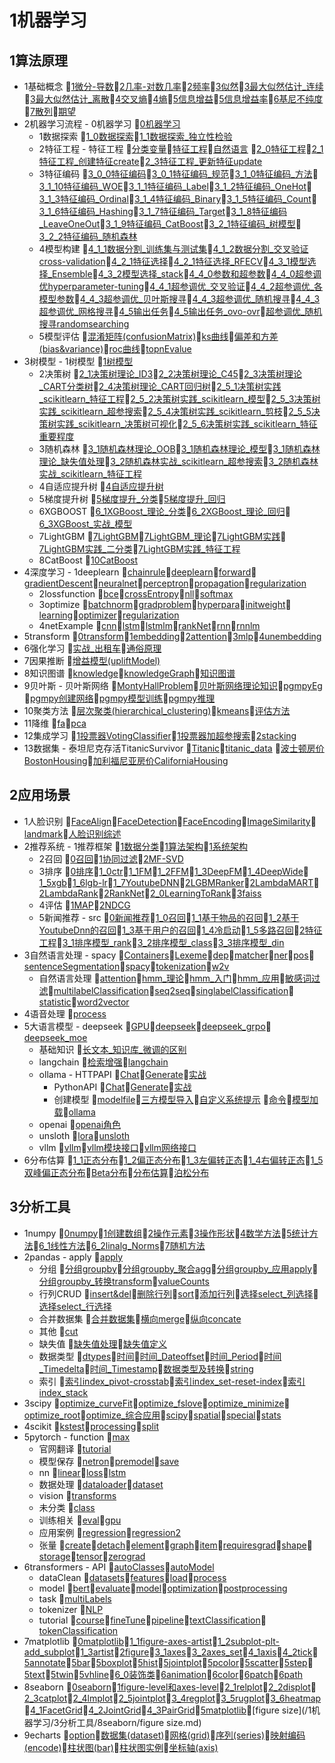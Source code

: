 # 1机器学习
## 1算法原理
- 1基础概念 📝[1微分-导数](/1机器学习/1算法原理/1基础概念/1微分-导数.md)📝[2几率-对数几率](/1机器学习/1算法原理/1基础概念/2几率-对数几率.md)📝[2频率](/1机器学习/1算法原理/1基础概念/2频率.md)📝[3似然](/1机器学习/1算法原理/1基础概念/3似然.md)📝[3最大似然估计_连续](/1机器学习/1算法原理/1基础概念/3最大似然估计_连续.md)📝[3最大似然估计_离散](/1机器学习/1算法原理/1基础概念/3最大似然估计_离散.md)📝[4交叉熵](/1机器学习/1算法原理/1基础概念/4交叉熵.md)📝[4熵](/1机器学习/1算法原理/1基础概念/4熵.md)📝[5信息增益](/1机器学习/1算法原理/1基础概念/5信息增益.md)📝[5信息增益率](/1机器学习/1算法原理/1基础概念/5信息增益率.md)📝[6基尼不纯度](/1机器学习/1算法原理/1基础概念/6基尼不纯度.md)📝[7散列](/1机器学习/1算法原理/1基础概念/7散列.md)📝[期望](/1机器学习/1算法原理/1基础概念/期望.md)
- 2机器学习流程 	- 0机器学习 📝[0机器学习](/1机器学习/1算法原理/2机器学习流程/0机器学习/0机器学习.md)
	- 1数据探索 📝[1_0数据探索](/1机器学习/1算法原理/2机器学习流程/1数据探索/1_0数据探索.md)📝[1_1数据探索_独立性检验](/1机器学习/1算法原理/2机器学习流程/1数据探索/1_1数据探索_独立性检验.md)
	- 2特征工程 		- 特征工程 📝[分类变量](/1机器学习/1算法原理/2机器学习流程/2特征工程/特征工程/分类变量.md)📝[特征工程](/1机器学习/1算法原理/2机器学习流程/2特征工程/特征工程/特征工程.md)📝[自然语言](/1机器学习/1算法原理/2机器学习流程/2特征工程/特征工程/自然语言.md)
📝[2_0特征工程](/1机器学习/1算法原理/2机器学习流程/2特征工程/2_0特征工程.md)📝[2_1特征工程_创建特征create](/1机器学习/1算法原理/2机器学习流程/2特征工程/2_1特征工程_创建特征create.md)📝[2_3特征工程_更新特征update](/1机器学习/1算法原理/2机器学习流程/2特征工程/2_3特征工程_更新特征update.md)
	- 3特征编码 📝[3_0_0特征编码](/1机器学习/1算法原理/2机器学习流程/3特征编码/3_0_0特征编码.md)📝[3_0_1特征编码_规范](/1机器学习/1算法原理/2机器学习流程/3特征编码/3_0_1特征编码_规范.md)📝[3_1_0特征编码_方法](/1机器学习/1算法原理/2机器学习流程/3特征编码/3_1_0特征编码_方法.md)📝[3_1_10特征编码_WOE](/1机器学习/1算法原理/2机器学习流程/3特征编码/3_1_10特征编码_WOE.md)📝[3_1_1特征编码_Label](/1机器学习/1算法原理/2机器学习流程/3特征编码/3_1_1特征编码_Label.md)📝[3_1_2特征编码_OneHot](/1机器学习/1算法原理/2机器学习流程/3特征编码/3_1_2特征编码_OneHot.md)📝[3_1_3特征编码_Ordinal](/1机器学习/1算法原理/2机器学习流程/3特征编码/3_1_3特征编码_Ordinal.md)📝[3_1_4特征编码_Binary](/1机器学习/1算法原理/2机器学习流程/3特征编码/3_1_4特征编码_Binary.md)📝[3_1_5特征编码_Count](/1机器学习/1算法原理/2机器学习流程/3特征编码/3_1_5特征编码_Count.md)📝[3_1_6特征编码_Hashing](/1机器学习/1算法原理/2机器学习流程/3特征编码/3_1_6特征编码_Hashing.md)📝[3_1_7特征编码_Target](/1机器学习/1算法原理/2机器学习流程/3特征编码/3_1_7特征编码_Target.md)📝[3_1_8特征编码_LeaveOneOut](/1机器学习/1算法原理/2机器学习流程/3特征编码/3_1_8特征编码_LeaveOneOut.md)📝[3_1_9特征编码_CatBoost](/1机器学习/1算法原理/2机器学习流程/3特征编码/3_1_9特征编码_CatBoost.md)📝[3_2_1特征编码_树模型](/1机器学习/1算法原理/2机器学习流程/3特征编码/3_2_1特征编码_树模型.md)📝[3_2_2特征编码_随机森林](/1机器学习/1算法原理/2机器学习流程/3特征编码/3_2_2特征编码_随机森林.md)
	- 4模型构建 📝[4_1_1数据分割_训练集与测试集](/1机器学习/1算法原理/2机器学习流程/4模型构建/4_1_1数据分割_训练集与测试集.md)📝[4_1_2数据分割_交叉验证cross-validation](/1机器学习/1算法原理/2机器学习流程/4模型构建/4_1_2数据分割_交叉验证cross-validation.md)📝[4_2_1特征选择](/1机器学习/1算法原理/2机器学习流程/4模型构建/4_2_1特征选择.md)📝[4_2_1特征选择_RFECV](/1机器学习/1算法原理/2机器学习流程/4模型构建/4_2_1特征选择_RFECV.md)📝[4_3_1模型选择_Ensemble](/1机器学习/1算法原理/2机器学习流程/4模型构建/4_3_1模型选择_Ensemble.md)📝[4_3_2模型选择_stack](/1机器学习/1算法原理/2机器学习流程/4模型构建/4_3_2模型选择_stack.md)📝[4_4_0参数和超参数](/1机器学习/1算法原理/2机器学习流程/4模型构建/4_4_0参数和超参数.md)📝[4_4_0超参调优hyperparameter-tuning](/1机器学习/1算法原理/2机器学习流程/4模型构建/4_4_0超参调优hyperparameter-tuning.md)📝[4_4_1超参调优_交叉验证](/1机器学习/1算法原理/2机器学习流程/4模型构建/4_4_1超参调优_交叉验证.md)📝[4_4_2超参调优_各模型参数](/1机器学习/1算法原理/2机器学习流程/4模型构建/4_4_2超参调优_各模型参数.md)📝[4_4_3超参调优_贝叶斯搜寻](/1机器学习/1算法原理/2机器学习流程/4模型构建/4_4_3超参调优_贝叶斯搜寻.md)📝[4_4_3超参调优_随机搜寻](/1机器学习/1算法原理/2机器学习流程/4模型构建/4_4_3超参调优_随机搜寻.md)📝[4_4_3超参调优_网格搜寻](/1机器学习/1算法原理/2机器学习流程/4模型构建/4_4_3超参调优_网格搜寻.md)📝[4_5输出任务](/1机器学习/1算法原理/2机器学习流程/4模型构建/4_5输出任务.md)📝[4_5输出任务_ovo-ovr](/1机器学习/1算法原理/2机器学习流程/4模型构建/4_5输出任务_ovo-ovr.md)📝[超参调优_随机搜寻randomsearching](/1机器学习/1算法原理/2机器学习流程/4模型构建/超参调优_随机搜寻randomsearching.md)
	- 5模型评估 📝[混淆矩阵(confusionMatrix)](/1机器学习/1算法原理/2机器学习流程/5模型评估/混淆矩阵(confusionMatrix).md)📝[ks曲线](/1机器学习/1算法原理/2机器学习流程/5模型评估/ks曲线.md)📝[偏差和方差(bias&variance)](/1机器学习/1算法原理/2机器学习流程/5模型评估/偏差和方差(bias&variance).md)📝[roc曲线](/1机器学习/1算法原理/2机器学习流程/5模型评估/roc曲线.md)📝[topnEvalue](/1机器学习/1算法原理/2机器学习流程/5模型评估/topnEvalue.md)
- 3树模型 	- 1树模型 📝[1树模型](/1机器学习/1算法原理/3树模型/1树模型/1树模型.md)
	- 2决策树 📝[2_1决策树理论_ID3](/1机器学习/1算法原理/3树模型/2决策树/2_1决策树理论_ID3.md)📝[2_2决策树理论_C45](/1机器学习/1算法原理/3树模型/2决策树/2_2决策树理论_C45.md)📝[2_3决策树理论_CART分类树](/1机器学习/1算法原理/3树模型/2决策树/2_3决策树理论_CART分类树.md)📝[2_4决策树理论_CART回归树](/1机器学习/1算法原理/3树模型/2决策树/2_4决策树理论_CART回归树.md)📝[2_5_1决策树实践_scikitlearn_特征工程](/1机器学习/1算法原理/3树模型/2决策树/2_5_1决策树实践_scikitlearn_特征工程.md)📝[2_5_2决策树实践_scikitlearn_模型](/1机器学习/1算法原理/3树模型/2决策树/2_5_2决策树实践_scikitlearn_模型.md)📝[2_5_3决策树实践_scikitlearn_超参搜索](/1机器学习/1算法原理/3树模型/2决策树/2_5_3决策树实践_scikitlearn_超参搜索.md)📝[2_5_4决策树实践_scikitlearn_剪枝](/1机器学习/1算法原理/3树模型/2决策树/2_5_4决策树实践_scikitlearn_剪枝.md)📝[2_5_5决策树实践_scikitlearn_决策树可视化](/1机器学习/1算法原理/3树模型/2决策树/2_5_5决策树实践_scikitlearn_决策树可视化.md)📝[2_5_6决策树实践_scikitlearn_特征重要程度](/1机器学习/1算法原理/3树模型/2决策树/2_5_6决策树实践_scikitlearn_特征重要程度.md)
	- 3随机森林 📝[3_1随机森林理论_OOB](/1机器学习/1算法原理/3树模型/3随机森林/3_1随机森林理论_OOB.md)📝[3_1随机森林理论_模型](/1机器学习/1算法原理/3树模型/3随机森林/3_1随机森林理论_模型.md)📝[3_1随机森林理论_缺失值处理](/1机器学习/1算法原理/3树模型/3随机森林/3_1随机森林理论_缺失值处理.md)📝[3_2随机森林实战_scikitlearn_超参搜索](/1机器学习/1算法原理/3树模型/3随机森林/3_2随机森林实战_scikitlearn_超参搜索.md)📝[3_2随机森林实战_scikitlearn_特征工程](/1机器学习/1算法原理/3树模型/3随机森林/3_2随机森林实战_scikitlearn_特征工程.md)
	- 4自适应提升树 📝[4自适应提升树](/1机器学习/1算法原理/3树模型/4自适应提升树/4自适应提升树.md)
	- 5梯度提升树 📝[5梯度提升_分类](/1机器学习/1算法原理/3树模型/5梯度提升树/5梯度提升_分类.md)📝[5梯度提升_回归](/1机器学习/1算法原理/3树模型/5梯度提升树/5梯度提升_回归.md)
	- 6XGBOOST 📝[6_1XGBoost_理论_分类](/1机器学习/1算法原理/3树模型/6XGBOOST/6_1XGBoost_理论_分类.md)📝[6_2XGBoost_理论_回归](/1机器学习/1算法原理/3树模型/6XGBOOST/6_2XGBoost_理论_回归.md)📝[6_3XGBoost_实战_模型](/1机器学习/1算法原理/3树模型/6XGBOOST/6_3XGBoost_实战_模型.md)
	- 7LightGBM 📝[7LightGBM](/1机器学习/1算法原理/3树模型/7LightGBM/7LightGBM.md)📝[7LightGBM_理论](/1机器学习/1算法原理/3树模型/7LightGBM/7LightGBM_理论.md)📝[7LightGBM实践](/1机器学习/1算法原理/3树模型/7LightGBM/7LightGBM实践.md)📝[7LightGBM实践_二分类](/1机器学习/1算法原理/3树模型/7LightGBM/7LightGBM实践_二分类.md)📝[7LightGBM实践_特征工程](/1机器学习/1算法原理/3树模型/7LightGBM/7LightGBM实践_特征工程.md)
	- 8CatBoost 📝[10CatBoost](/1机器学习/1算法原理/3树模型/8CatBoost/10CatBoost.md)
- 4深度学习 	- 1deeplearn 📝[chainrule](/1机器学习/1算法原理/4深度学习/1deeplearn/chainrule.md)📝[deeplearn](/1机器学习/1算法原理/4深度学习/1deeplearn/deeplearn.md)📝[forward](/1机器学习/1算法原理/4深度学习/1deeplearn/forward.md)📝[gradientDescent](/1机器学习/1算法原理/4深度学习/1deeplearn/gradientDescent.md)📝[neuralnet](/1机器学习/1算法原理/4深度学习/1deeplearn/neuralnet.md)📝[perceptron](/1机器学习/1算法原理/4深度学习/1deeplearn/perceptron.md)📝[propagation](/1机器学习/1算法原理/4深度学习/1deeplearn/propagation.md)📝[regularization](/1机器学习/1算法原理/4深度学习/1deeplearn/regularization.md)
	- 2lossfunction 📝[bce](/1机器学习/1算法原理/4深度学习/2lossfunction/bce.md)📝[crossEntropy](/1机器学习/1算法原理/4深度学习/2lossfunction/crossEntropy.md)📝[nll](/1机器学习/1算法原理/4深度学习/2lossfunction/nll.md)📝[softmax](/1机器学习/1算法原理/4深度学习/2lossfunction/softmax.md)
	- 3optimize 📝[batchnorm](/1机器学习/1算法原理/4深度学习/3optimize/batchnorm.md)📝[gradproblem](/1机器学习/1算法原理/4深度学习/3optimize/gradproblem.md)📝[hyperpara](/1机器学习/1算法原理/4深度学习/3optimize/hyperpara.md)📝[initweight](/1机器学习/1算法原理/4深度学习/3optimize/initweight.md)📝[learning](/1机器学习/1算法原理/4深度学习/3optimize/learning.md)📝[optimizer](/1机器学习/1算法原理/4深度学习/3optimize/optimizer.md)📝[regularization](/1机器学习/1算法原理/4深度学习/3optimize/regularization.md)
	- 4netExample 📝[cnn](/1机器学习/1算法原理/4深度学习/4netExample/cnn.md)📝[lstm](/1机器学习/1算法原理/4深度学习/4netExample/lstm.md)📝[lstmlm](/1机器学习/1算法原理/4深度学习/4netExample/lstmlm.md)📝[rankNet](/1机器学习/1算法原理/4深度学习/4netExample/rankNet.md)📝[rnn](/1机器学习/1算法原理/4深度学习/4netExample/rnn.md)📝[rnnlm](/1机器学习/1算法原理/4深度学习/4netExample/rnnlm.md)
- 5transform 📝[0transform](/1机器学习/1算法原理/5transform/0transform.md)📝[1embedding](/1机器学习/1算法原理/5transform/1embedding.md)📝[2attention](/1机器学习/1算法原理/5transform/2attention.md)📝[3mlp](/1机器学习/1算法原理/5transform/3mlp.md)📝[4unembedding](/1机器学习/1算法原理/5transform/4unembedding.md)
- 6强化学习 📝[实战_出租车](/1机器学习/1算法原理/6强化学习/实战_出租车.md)📝[通俗原理](/1机器学习/1算法原理/6强化学习/通俗原理.md)
- 7因果推断 📝[增益模型(upliftModel)](/1机器学习/1算法原理/7因果推断/增益模型(upliftModel).md)
- 8知识图谱 📝[knowledge](/1机器学习/1算法原理/8知识图谱/knowledge.md)📝[knowledgeGraph](/1机器学习/1算法原理/8知识图谱/knowledgeGraph.md)📝[知识图谱](/1机器学习/1算法原理/8知识图谱/知识图谱.md)
- 9贝叶斯 	- 贝叶斯网络 📝[MontyHallProblem](/1机器学习/1算法原理/9贝叶斯/贝叶斯网络/MontyHallProblem.md)📝[贝叶斯网络理论知识](/1机器学习/1算法原理/9贝叶斯/贝叶斯网络/贝叶斯网络理论知识.md)📝[pgmpyEg](/1机器学习/1算法原理/9贝叶斯/贝叶斯网络/pgmpyEg.md)📝[pgmpy创建网络](/1机器学习/1算法原理/9贝叶斯/贝叶斯网络/pgmpy创建网络.md)📝[pgmpy模型训练](/1机器学习/1算法原理/9贝叶斯/贝叶斯网络/pgmpy模型训练.md)📝[pgmpy推理](/1机器学习/1算法原理/9贝叶斯/贝叶斯网络/pgmpy推理.md)
- 10聚类方法 📝[层次聚类(hierarchical_clustering)](/1机器学习/1算法原理/10聚类方法/层次聚类(hierarchical_clustering).md)📝[kmeans](/1机器学习/1算法原理/10聚类方法/kmeans.md)📝[评估方法](/1机器学习/1算法原理/10聚类方法/评估方法.md)
- 11降维 📝[fa](/1机器学习/1算法原理/11降维/fa.md)📝[pca](/1机器学习/1算法原理/11降维/pca.md)
- 12集成学习 📝[1投票器VotingClassifier](/1机器学习/1算法原理/12集成学习/1投票器VotingClassifier.md)📝[1投票器加超参搜索](/1机器学习/1算法原理/12集成学习/1投票器加超参搜索.md)📝[2stacking](/1机器学习/1算法原理/12集成学习/2stacking.md)
- 13数据集 	- 泰坦尼克存活TitanicSurvivor 📝[Titanic](/1机器学习/1算法原理/13数据集/泰坦尼克存活TitanicSurvivor/Titanic.md)📝[titanic_data](/1机器学习/1算法原理/13数据集/泰坦尼克存活TitanicSurvivor/titanic_data.md)
📝[波士顿房价BostonHousing](/1机器学习/1算法原理/13数据集/波士顿房价BostonHousing.md)📝[加利福尼亚房价CaliforniaHousing](/1机器学习/1算法原理/13数据集/加利福尼亚房价CaliforniaHousing.md)
## 2应用场景
- 1人脸识别 📝[FaceAlign](/1机器学习/2应用场景/1人脸识别/FaceAlign.md)📝[FaceDetection](/1机器学习/2应用场景/1人脸识别/FaceDetection.md)📝[FaceEncoding](/1机器学习/2应用场景/1人脸识别/FaceEncoding.md)📝[ImageSimilarity](/1机器学习/2应用场景/1人脸识别/ImageSimilarity.md)📝[landmark](/1机器学习/2应用场景/1人脸识别/landmark.md)📝[人脸识别综述](/1机器学习/2应用场景/1人脸识别/人脸识别综述.md)
- 2推荐系统 	- 1推荐框架 📝[1数据分类](/1机器学习/2应用场景/2推荐系统/1推荐框架/1数据分类.md)📝[1算法架构](/1机器学习/2应用场景/2推荐系统/1推荐框架/1算法架构.md)📝[1系统架构](/1机器学习/2应用场景/2推荐系统/1推荐框架/1系统架构.md)
	- 2召回 📝[0召回](/1机器学习/2应用场景/2推荐系统/2召回/0召回.md)📝[1协同过滤](/1机器学习/2应用场景/2推荐系统/2召回/1协同过滤.md)📝[2MF-SVD](/1机器学习/2应用场景/2推荐系统/2召回/2MF-SVD.md)
	- 3排序 📝[0排序](/1机器学习/2应用场景/2推荐系统/3排序/0排序.md)📝[1_0ctr](/1机器学习/2应用场景/2推荐系统/3排序/1_0ctr.md)📝[1_1FM](/1机器学习/2应用场景/2推荐系统/3排序/1_1FM.md)📝[1_2FFM](/1机器学习/2应用场景/2推荐系统/3排序/1_2FFM.md)📝[1_3DeepFM](/1机器学习/2应用场景/2推荐系统/3排序/1_3DeepFM.md)📝[1_4DeepWide](/1机器学习/2应用场景/2推荐系统/3排序/1_4DeepWide.md)📝[1_5xgb](/1机器学习/2应用场景/2推荐系统/3排序/1_5xgb.md)📝[1_6lgb-lr](/1机器学习/2应用场景/2推荐系统/3排序/1_6lgb-lr.md)📝[1_7YoutubeDNN](/1机器学习/2应用场景/2推荐系统/3排序/1_7YoutubeDNN.md)📝[2LGBMRanker](/1机器学习/2应用场景/2推荐系统/3排序/2LGBMRanker.md)📝[2LambdaMART](/1机器学习/2应用场景/2推荐系统/3排序/2LambdaMART.md)📝[2LambdaRank](/1机器学习/2应用场景/2推荐系统/3排序/2LambdaRank.md)📝[2RankNet](/1机器学习/2应用场景/2推荐系统/3排序/2RankNet.md)📝[2_0LearningToRank](/1机器学习/2应用场景/2推荐系统/3排序/2_0LearningToRank.md)📝[3faiss](/1机器学习/2应用场景/2推荐系统/3排序/3faiss.md)
	- 4评估 📝[1MAP](/1机器学习/2应用场景/2推荐系统/4评估/1MAP.md)📝[2NDCG](/1机器学习/2应用场景/2推荐系统/4评估/2NDCG.md)
	- 5新闻推荐 		- src 📝[0新闻推荐](/1机器学习/2应用场景/2推荐系统/5新闻推荐/0新闻推荐.md)📝[1_0召回](/1机器学习/2应用场景/2推荐系统/5新闻推荐/1_0召回.md)📝[1_1基于物品的召回](/1机器学习/2应用场景/2推荐系统/5新闻推荐/1_1基于物品的召回.md)📝[1_2基于YoutubeDnn的召回](/1机器学习/2应用场景/2推荐系统/5新闻推荐/1_2基于YoutubeDnn的召回.md)📝[1_3基于用户的召回](/1机器学习/2应用场景/2推荐系统/5新闻推荐/1_3基于用户的召回.md)📝[1_4冷启动](/1机器学习/2应用场景/2推荐系统/5新闻推荐/1_4冷启动.md)📝[1_5多路召回](/1机器学习/2应用场景/2推荐系统/5新闻推荐/1_5多路召回.md)📝[2特征工程](/1机器学习/2应用场景/2推荐系统/5新闻推荐/2特征工程.md)📝[3_1排序模型_rank](/1机器学习/2应用场景/2推荐系统/5新闻推荐/3_1排序模型_rank.md)📝[3_2排序模型_class](/1机器学习/2应用场景/2推荐系统/5新闻推荐/3_2排序模型_class.md)📝[3_3排序模型_din](/1机器学习/2应用场景/2推荐系统/5新闻推荐/3_3排序模型_din.md)
- 3自然语言处理 	- spacy 📝[Containers](/1机器学习/2应用场景/3自然语言处理/spacy/Containers.md)📝[Lexeme](/1机器学习/2应用场景/3自然语言处理/spacy/Lexeme.md)📝[dep](/1机器学习/2应用场景/3自然语言处理/spacy/dep.md)📝[matcher](/1机器学习/2应用场景/3自然语言处理/spacy/matcher.md)📝[ner](/1机器学习/2应用场景/3自然语言处理/spacy/ner.md)📝[pos](/1机器学习/2应用场景/3自然语言处理/spacy/pos.md)📝[sentenceSegmentation](/1机器学习/2应用场景/3自然语言处理/spacy/sentenceSegmentation.md)📝[spacy](/1机器学习/2应用场景/3自然语言处理/spacy/spacy.md)📝[tokenization](/1机器学习/2应用场景/3自然语言处理/spacy/tokenization.md)📝[w2v](/1机器学习/2应用场景/3自然语言处理/spacy/w2v.md)
	- 自然语言处理 📝[attention](/1机器学习/2应用场景/3自然语言处理/自然语言处理/attention.md)📝[hmm_理论](/1机器学习/2应用场景/3自然语言处理/自然语言处理/hmm_理论.md)📝[hmm_入门](/1机器学习/2应用场景/3自然语言处理/自然语言处理/hmm_入门.md)📝[hmm_应用](/1机器学习/2应用场景/3自然语言处理/自然语言处理/hmm_应用.md)📝[敏感词过滤](/1机器学习/2应用场景/3自然语言处理/自然语言处理/敏感词过滤.md)📝[multilabelClassification](/1机器学习/2应用场景/3自然语言处理/自然语言处理/multilabelClassification.md)📝[seq2seq](/1机器学习/2应用场景/3自然语言处理/自然语言处理/seq2seq.md)📝[singlabelClassification](/1机器学习/2应用场景/3自然语言处理/自然语言处理/singlabelClassification.md)📝[statistic](/1机器学习/2应用场景/3自然语言处理/自然语言处理/statistic.md)📝[word2vector](/1机器学习/2应用场景/3自然语言处理/自然语言处理/word2vector.md)
- 4语音处理 📝[process](/1机器学习/2应用场景/4语音处理/process.md)
- 5大语言模型 	- deepseek 📝[GPU](/1机器学习/2应用场景/5大语言模型/deepseek/GPU.md)📝[deepseek](/1机器学习/2应用场景/5大语言模型/deepseek/deepseek.md)📝[deepseek_grpo](/1机器学习/2应用场景/5大语言模型/deepseek/deepseek_grpo.md)📝[deepseek_moe](/1机器学习/2应用场景/5大语言模型/deepseek/deepseek_moe.md)
	- 基础知识 📝[长文本_知识库_微调的区别](/1机器学习/2应用场景/5大语言模型/基础知识/长文本_知识库_微调的区别.md)
	- langchain 📝[检索增强](/1机器学习/2应用场景/5大语言模型/langchain/检索增强.md)📝[langchain](/1机器学习/2应用场景/5大语言模型/langchain/langchain.md)
	- ollama 		- HTTPAPI 📝[Chat](/1机器学习/2应用场景/5大语言模型/ollama/HTTPAPI/Chat.md)📝[Generate](/1机器学习/2应用场景/5大语言模型/ollama/HTTPAPI/Generate.md)📝[实战](/1机器学习/2应用场景/5大语言模型/ollama/HTTPAPI/实战.md)
		- PythonAPI 📝[Chat](/1机器学习/2应用场景/5大语言模型/ollama/PythonAPI/Chat.md)📝[Generate](/1机器学习/2应用场景/5大语言模型/ollama/PythonAPI/Generate.md)📝[实战](/1机器学习/2应用场景/5大语言模型/ollama/PythonAPI/实战.md)
		- 创建模型 📝[modelfile](/1机器学习/2应用场景/5大语言模型/ollama/创建模型/modelfile.md)📝[三方模型导入](/1机器学习/2应用场景/5大语言模型/ollama/创建模型/三方模型导入.md)📝[自定义系统提示](/1机器学习/2应用场景/5大语言模型/ollama/创建模型/自定义系统提示.md)
📝[命令](/1机器学习/2应用场景/5大语言模型/ollama/命令.md)📝[模型加载](/1机器学习/2应用场景/5大语言模型/ollama/模型加载.md)📝[ollama](/1机器学习/2应用场景/5大语言模型/ollama/ollama.md)
	- openai 📝[openai角色](/1机器学习/2应用场景/5大语言模型/openai/openai角色.md)
	- unsloth 📝[lora](/1机器学习/2应用场景/5大语言模型/unsloth/lora.md)📝[unsloth](/1机器学习/2应用场景/5大语言模型/unsloth/unsloth.md)
	- vllm 📝[vllm](/1机器学习/2应用场景/5大语言模型/vllm/vllm.md)📝[vllm模块接口](/1机器学习/2应用场景/5大语言模型/vllm/vllm模块接口.md)📝[vllm网络接口](/1机器学习/2应用场景/5大语言模型/vllm/vllm网络接口.md)
- 6分布估算 📝[1_1正态分布](/1机器学习/2应用场景/6分布估算/1_1正态分布.md)📝[1_2偏正态分布](/1机器学习/2应用场景/6分布估算/1_2偏正态分布.md)📝[1_3左偏转正态](/1机器学习/2应用场景/6分布估算/1_3左偏转正态.md)📝[1_4右偏转正态](/1机器学习/2应用场景/6分布估算/1_4右偏转正态.md)📝[1_5双峰偏正态分布](/1机器学习/2应用场景/6分布估算/1_5双峰偏正态分布.md)📝[Beta分布](/1机器学习/2应用场景/6分布估算/Beta分布.md)📝[分布估算](/1机器学习/2应用场景/6分布估算/分布估算.md)📝[泊松分布](/1机器学习/2应用场景/6分布估算/泊松分布.md)
## 3分析工具
- 1numpy 📝[0numpy](/1机器学习/3分析工具/1numpy/0numpy.md)📝[1创建数组](/1机器学习/3分析工具/1numpy/1创建数组.md)📝[2操作元素](/1机器学习/3分析工具/1numpy/2操作元素.md)📝[3操作形状](/1机器学习/3分析工具/1numpy/3操作形状.md)📝[4数学方法](/1机器学习/3分析工具/1numpy/4数学方法.md)📝[5统计方法](/1机器学习/3分析工具/1numpy/5统计方法.md)📝[6_1线性方法](/1机器学习/3分析工具/1numpy/6_1线性方法.md)📝[6_2linalg_Norms](/1机器学习/3分析工具/1numpy/6_2linalg_Norms.md)📝[7随机方法](/1机器学习/3分析工具/1numpy/7随机方法.md)
- 2pandas 	- apply 📝[apply](/1机器学习/3分析工具/2pandas/apply/apply.md)
	- 分组 📝[分组groupby](/1机器学习/3分析工具/2pandas/分组/分组groupby.md)📝[分组groupby_聚合agg](/1机器学习/3分析工具/2pandas/分组/分组groupby_聚合agg.md)📝[分组groupby_应用apply](/1机器学习/3分析工具/2pandas/分组/分组groupby_应用apply.md)📝[分组groupby_转换transform](/1机器学习/3分析工具/2pandas/分组/分组groupby_转换transform.md)📝[valueCounts](/1机器学习/3分析工具/2pandas/分组/valueCounts.md)
	- 行列CRUD 📝[insert&del](/1机器学习/3分析工具/2pandas/行列CRUD/insert&del.md)📝[删除行列](/1机器学习/3分析工具/2pandas/行列CRUD/删除行列.md)📝[sort](/1机器学习/3分析工具/2pandas/行列CRUD/sort.md)📝[添加行列](/1机器学习/3分析工具/2pandas/行列CRUD/添加行列.md)📝[选择select_列选择](/1机器学习/3分析工具/2pandas/行列CRUD/选择select_列选择.md)📝[选择select_行选择](/1机器学习/3分析工具/2pandas/行列CRUD/选择select_行选择.md)
	- 合并数据集 📝[合并数据集](/1机器学习/3分析工具/2pandas/合并数据集/合并数据集.md)📝[横向merge](/1机器学习/3分析工具/2pandas/合并数据集/横向merge.md)📝[纵向concate](/1机器学习/3分析工具/2pandas/合并数据集/纵向concate.md)
	- 其他 📝[cut](/1机器学习/3分析工具/2pandas/其他/cut.md)
	- 缺失值 📝[缺失值处理](/1机器学习/3分析工具/2pandas/缺失值/缺失值处理.md)📝[缺失值定义](/1机器学习/3分析工具/2pandas/缺失值/缺失值定义.md)
	- 数据类型 📝[dtypes](/1机器学习/3分析工具/2pandas/数据类型/dtypes.md)📝[时间](/1机器学习/3分析工具/2pandas/数据类型/时间.md)📝[时间_Dateoffset](/1机器学习/3分析工具/2pandas/数据类型/时间_Dateoffset.md)📝[时间_Period](/1机器学习/3分析工具/2pandas/数据类型/时间_Period.md)📝[时间_Timedelta](/1机器学习/3分析工具/2pandas/数据类型/时间_Timedelta.md)📝[时间_Timestamp](/1机器学习/3分析工具/2pandas/数据类型/时间_Timestamp.md)📝[数据类型及转换](/1机器学习/3分析工具/2pandas/数据类型/数据类型及转换.md)📝[string](/1机器学习/3分析工具/2pandas/数据类型/string.md)
	- 索引 📝[索引index_pivot-crosstab](/1机器学习/3分析工具/2pandas/索引/索引index_pivot-crosstab.md)📝[索引index_set-reset-index](/1机器学习/3分析工具/2pandas/索引/索引index_set-reset-index.md)📝[索引index_stack](/1机器学习/3分析工具/2pandas/索引/索引index_stack.md)
- 3scipy 📝[optimize_curveFit](/1机器学习/3分析工具/3scipy/optimize_curveFit.md)📝[optimize_fslove](/1机器学习/3分析工具/3scipy/optimize_fslove.md)📝[optimize_minimize](/1机器学习/3分析工具/3scipy/optimize_minimize.md)📝[optimize_root](/1机器学习/3分析工具/3scipy/optimize_root.md)📝[optimize_综合应用](/1机器学习/3分析工具/3scipy/optimize_综合应用.md)📝[scipy](/1机器学习/3分析工具/3scipy/scipy.md)📝[spatial](/1机器学习/3分析工具/3scipy/spatial.md)📝[special](/1机器学习/3分析工具/3scipy/special.md)📝[stats](/1机器学习/3分析工具/3scipy/stats.md)
- 4scikit 📝[kstest](/1机器学习/3分析工具/4scikit/kstest.md)📝[processing](/1机器学习/3分析工具/4scikit/processing.md)📝[split](/1机器学习/3分析工具/4scikit/split.md)
- 5pytorch 	- function 📝[max](/1机器学习/3分析工具/5pytorch/function/max.md)
	- 官网翻译 📝[tutorial](/1机器学习/3分析工具/5pytorch/官网翻译/tutorial.md)
	- 模型保存 📝[netron](/1机器学习/3分析工具/5pytorch/模型保存/netron.md)📝[premodel](/1机器学习/3分析工具/5pytorch/模型保存/premodel.md)📝[save](/1机器学习/3分析工具/5pytorch/模型保存/save.md)
	- nn 📝[linear](/1机器学习/3分析工具/5pytorch/nn/linear.md)📝[loss](/1机器学习/3分析工具/5pytorch/nn/loss.md)📝[lstm](/1机器学习/3分析工具/5pytorch/nn/lstm.md)
	- 数据处理 📝[dataloader](/1机器学习/3分析工具/5pytorch/数据处理/dataloader.md)📝[dataset](/1机器学习/3分析工具/5pytorch/数据处理/dataset.md)
	- vision 📝[transforms](/1机器学习/3分析工具/5pytorch/vision/transforms.md)
	- 未分类 📝[class](/1机器学习/3分析工具/5pytorch/未分类/class.md)
	- 训练相关 📝[eval](/1机器学习/3分析工具/5pytorch/训练相关/eval.md)📝[gpu](/1机器学习/3分析工具/5pytorch/训练相关/gpu.md)
	- 应用案例 📝[regression](/1机器学习/3分析工具/5pytorch/应用案例/regression.md)📝[regression2](/1机器学习/3分析工具/5pytorch/应用案例/regression2.md)
	- 张量 📝[create](/1机器学习/3分析工具/5pytorch/张量/create.md)📝[detach](/1机器学习/3分析工具/5pytorch/张量/detach.md)📝[element](/1机器学习/3分析工具/5pytorch/张量/element.md)📝[graph](/1机器学习/3分析工具/5pytorch/张量/graph.md)📝[item](/1机器学习/3分析工具/5pytorch/张量/item.md)📝[requiresgrad](/1机器学习/3分析工具/5pytorch/张量/requiresgrad.md)📝[shape](/1机器学习/3分析工具/5pytorch/张量/shape.md)📝[storage](/1机器学习/3分析工具/5pytorch/张量/storage.md)📝[tensor](/1机器学习/3分析工具/5pytorch/张量/tensor.md)📝[zerograd](/1机器学习/3分析工具/5pytorch/张量/zerograd.md)
- 6transformers 	- API 📝[autoClasses](/1机器学习/3分析工具/6transformers/API/autoClasses.md)📝[autoModel](/1机器学习/3分析工具/6transformers/API/autoModel.md)
	- dataClean 📝[datasets](/1机器学习/3分析工具/6transformers/dataClean/datasets.md)📝[features](/1机器学习/3分析工具/6transformers/dataClean/features.md)📝[load](/1机器学习/3分析工具/6transformers/dataClean/load.md)📝[process](/1机器学习/3分析工具/6transformers/dataClean/process.md)
	- model 📝[bert](/1机器学习/3分析工具/6transformers/model/bert.md)📝[evaluate](/1机器学习/3分析工具/6transformers/model/evaluate.md)📝[model](/1机器学习/3分析工具/6transformers/model/model.md)📝[optimization](/1机器学习/3分析工具/6transformers/model/optimization.md)📝[postprocessing](/1机器学习/3分析工具/6transformers/model/postprocessing.md)
	- task 📝[multiLabels](/1机器学习/3分析工具/6transformers/task/multiLabels.md)
	- tokenizer 📝[NLP](/1机器学习/3分析工具/6transformers/tokenizer/NLP.md)
	- tutorial 📝[course](/1机器学习/3分析工具/6transformers/tutorial/course.md)📝[fineTune](/1机器学习/3分析工具/6transformers/tutorial/fineTune.md)📝[pipeline](/1机器学习/3分析工具/6transformers/tutorial/pipeline.md)📝[textClassification](/1机器学习/3分析工具/6transformers/tutorial/textClassification.md)📝[tokenClassification](/1机器学习/3分析工具/6transformers/tutorial/tokenClassification.md)
- 7matplotlib 📝[0matplotlib](/1机器学习/3分析工具/7matplotlib/0matplotlib.md)📝[1_1figure-axes-artist](/1机器学习/3分析工具/7matplotlib/1_1figure-axes-artist.md)📝[1_2subplot-plt-add_subplot](/1机器学习/3分析工具/7matplotlib/1_2subplot-plt-add_subplot.md)📝[1_3artist](/1机器学习/3分析工具/7matplotlib/1_3artist.md)📝[2figure](/1机器学习/3分析工具/7matplotlib/2figure.md)📝[3_1axes](/1机器学习/3分析工具/7matplotlib/3_1axes.md)📝[3_2axes_set](/1机器学习/3分析工具/7matplotlib/3_2axes_set.md)📝[4_1axis](/1机器学习/3分析工具/7matplotlib/4_1axis.md)📝[4_2tick](/1机器学习/3分析工具/7matplotlib/4_2tick.md)📝[5annotate](/1机器学习/3分析工具/7matplotlib/5annotate.md)📝[5bar](/1机器学习/3分析工具/7matplotlib/5bar.md)📝[5boxplot](/1机器学习/3分析工具/7matplotlib/5boxplot.md)📝[5hist](/1机器学习/3分析工具/7matplotlib/5hist.md)📝[5jointplot](/1机器学习/3分析工具/7matplotlib/5jointplot.md)📝[5pcolor](/1机器学习/3分析工具/7matplotlib/5pcolor.md)📝[5scatter](/1机器学习/3分析工具/7matplotlib/5scatter.md)📝[5step](/1机器学习/3分析工具/7matplotlib/5step.md)📝[5text](/1机器学习/3分析工具/7matplotlib/5text.md)📝[5twin](/1机器学习/3分析工具/7matplotlib/5twin.md)📝[5vhline](/1机器学习/3分析工具/7matplotlib/5vhline.md)📝[6_0装饰类](/1机器学习/3分析工具/7matplotlib/6_0装饰类.md)📝[6animation](/1机器学习/3分析工具/7matplotlib/6animation.md)📝[6color](/1机器学习/3分析工具/7matplotlib/6color.md)📝[6patch](/1机器学习/3分析工具/7matplotlib/6patch.md)📝[6path](/1机器学习/3分析工具/7matplotlib/6path.md)
- 8seaborn 📝[0seaborn](/1机器学习/3分析工具/8seaborn/0seaborn.md)📝[1figure-level和axes-level](/1机器学习/3分析工具/8seaborn/1figure-level和axes-level.md)📝[2_1relplot](/1机器学习/3分析工具/8seaborn/2_1relplot.md)📝[2_2displot](/1机器学习/3分析工具/8seaborn/2_2displot.md)📝[2_3catplot](/1机器学习/3分析工具/8seaborn/2_3catplot.md)📝[2_4lmplot](/1机器学习/3分析工具/8seaborn/2_4lmplot.md)📝[2_5jointplot](/1机器学习/3分析工具/8seaborn/2_5jointplot.md)📝[3_4regplot](/1机器学习/3分析工具/8seaborn/3_4regplot.md)📝[3_5rugplot](/1机器学习/3分析工具/8seaborn/3_5rugplot.md)📝[3_6heatmap](/1机器学习/3分析工具/8seaborn/3_6heatmap.md)📝[4_1FacetGrid](/1机器学习/3分析工具/8seaborn/4_1FacetGrid.md)📝[4_2JointGrid](/1机器学习/3分析工具/8seaborn/4_2JointGrid.md)📝[4_3PairGrid](/1机器学习/3分析工具/8seaborn/4_3PairGrid.md)📝[5matplotlib](/1机器学习/3分析工具/8seaborn/5matplotlib.md)📝[figure size](/1机器学习/3分析工具/8seaborn/figure size.md)
- 9echarts 📝[option](/1机器学习/3分析工具/9echarts/option.md)📝[数据集(dataset)](/1机器学习/3分析工具/9echarts/数据集(dataset).md)📝[网格(grid)](/1机器学习/3分析工具/9echarts/网格(grid).md)📝[序列(series)](/1机器学习/3分析工具/9echarts/序列(series).md)📝[映射编码(encode)](/1机器学习/3分析工具/9echarts/映射编码(encode).md)📝[柱状图(bar)](/1机器学习/3分析工具/9echarts/柱状图(bar).md)📝[柱状图实例](/1机器学习/3分析工具/9echarts/柱状图实例.md)📝[坐标轴(axis)](/1机器学习/3分析工具/9echarts/坐标轴(axis).md)

